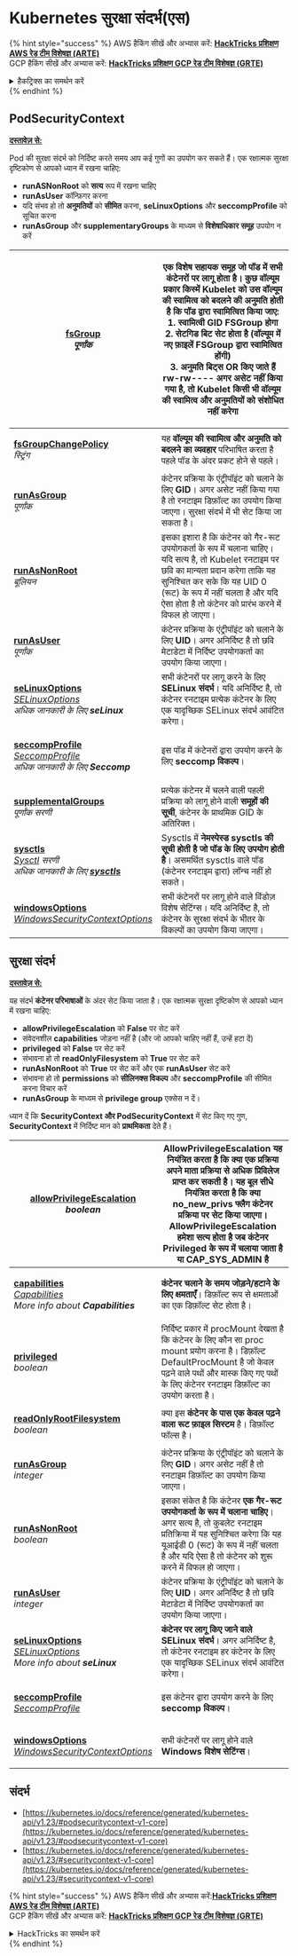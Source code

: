 # Kubernetes सुरक्षा संदर्भ(एस)

{% hint style="success" %}
AWS हैकिंग सीखें और अभ्यास करें: <img src="/.gitbook/assets/image.png" alt="" data-size="line">[**HackTricks प्रशिक्षण AWS रेड टीम विशेषज्ञ (ARTE)**](https://training.hacktricks.xyz/courses/arte)<img src="/.gitbook/assets/image.png" alt="" data-size="line">\
GCP हैकिंग सीखें और अभ्यास करें: <img src="/.gitbook/assets/image (2).png" alt="" data-size="line">[**HackTricks प्रशिक्षण GCP रेड टीम विशेषज्ञ (GRTE)**<img src="/.gitbook/assets/image (2).png" alt="" data-size="line">](https://training.hacktricks.xyz/courses/grte)

<details>

<summary>हैकट्रिक्स का समर्थन करें</summary>

* [**सदस्यता योजनाएँ**](https://github.com/sponsors/carlospolop) की जाँच करें!
* **शामिल हों** 💬 [**डिस्कॉर्ड समूह**](https://discord.gg/hRep4RUj7f) या [**टेलीग्राम समूह**](https://t.me/peass) या हमें **ट्विटर** 🐦 पर **फॉलो** करें [**@hacktricks\_live**](https://twitter.com/hacktricks\_live)**.**
* **हैकिंग ट्रिक्स साझा करें, PRs सबमिट करके** [**HackTricks**](https://github.com/carlospolop/hacktricks) और [**HackTricks Cloud**](https://github.com/carlospolop/hacktricks-cloud) github रेपो में।

</details>
{% endhint %}

## PodSecurityContext <a href="#podsecuritycontext-v1-core" id="podsecuritycontext-v1-core"></a>

[**दस्तावेज़ से:**](https://kubernetes.io/docs/reference/generated/kubernetes-api/v1.23/#podsecuritycontext-v1-core)

Pod की सुरक्षा संदर्भ को निर्दिष्ट करते समय आप कई गुणों का उपयोग कर सकते हैं। एक रक्षात्मक सुरक्षा दृष्टिकोण से आपको ध्यान में रखना चाहिए:

* **runASNonRoot** को **सत्य** रूप में रखना चाहिए
* **runAsUser** कॉन्फ़िगर करना
* यदि संभव हो तो **अनुमतियों** को **सीमित** करना, **seLinuxOptions** और **seccompProfile** को सूचित करना
* **runAsGroup** और **supplementaryGroups** के माध्यम से **विशेषाधिकार** **समूह** उपयोग न करें

| <p><a href="https://kubernetes.io/docs/reference/generated/kubernetes-api/v1.23/#podsecuritycontext-v1-core"><strong>fsGroup</strong></a><br><em>पूर्णांक</em></p>                                                                                                                                                                                                                                                 | <p>एक विशेष सहायक समूह जो <strong>पॉड में सभी कंटेनरों पर लागू होता है</strong>। कुछ वॉल्यूम प्रकार किस्में Kubelet को उस वॉल्यूम की स्वामित्व को बदलने की अनुमति होती है कि पॉड द्वारा स्वामित्वित किया जाए:<br>1. स्वामित्वी GID FSGroup होगा<br>2. सेटगिड बिट सेट होता है (वॉल्यूम में नए फ़ाइलें FSGroup द्वारा स्वामित्वित होंगी)<br>3. अनुमति बिट्स OR किए जाते हैं rw-rw---- अगर असेट नहीं किया गया है, तो Kubelet किसी भी वॉल्यूम की स्वामित्व और अनुमतियों को संशोधित नहीं करेगा</p> |
| ----------------------------------------------------------------------------------------------------------------------------------------------------------------------------------------------------------------------------------------------------------------------------------------------------------------------------------------------------------------------------------------------------------------- | ------------------------------------------------------------------------------------------------------------------------------------------------------------------------------------------------------------------------------------------------------------------------------------------------------------------------------------------------------------------------------------------------------------------------------------------------------------------------------------- |
| <p><a href="https://kubernetes.io/docs/reference/generated/kubernetes-api/v1.23/#podsecuritycontext-v1-core"><strong>fsGroupChangePolicy</strong></a><br><em>स्ट्रिंग</em></p>                                                                                                                                                                                                                                      | यह **वॉल्यूम की स्वामित्व और अनुमति को बदलने का व्यवहार** परिभाषित करता है पहले पॉड के अंदर प्रकट होने से पहले।                                                                                                                                                                                                                                                                                                                                                                         |
| <p><a href="https://kubernetes.io/docs/reference/generated/kubernetes-api/v1.23/#podsecuritycontext-v1-core"><strong>runAsGroup</strong></a><br><em>पूर्णांक</em></p>                                                                                                                                                                                                                                              | कंटेनर प्रक्रिया के एंट्रीपॉइंट को चलाने के लिए **GID**। अगर असेट नहीं किया गया है तो रनटाइम डिफ़ॉल्ट का उपयोग किया जाएगा। सुरक्षा संदर्भ में भी सेट किया जा सकता है।                                                                                                                                                                                                                                                                                                                                                        |
| <p><a href="https://kubernetes.io/docs/reference/generated/kubernetes-api/v1.23/#podsecuritycontext-v1-core"><strong>runAsNonRoot</strong></a><br><em>बूलियन</em></p>                                                                                                                                                                                                                                            | इसका इशारा है कि कंटेनर को गैर-रूट उपयोगकर्ता के रूप में चलाना चाहिए। यदि सत्य है, तो Kubelet रनटाइम पर छवि का मान्यता प्रदान करेगा ताकि यह सुनिश्चित कर सके कि यह UID 0 (रूट) के रूप में नहीं चलता है और यदि ऐसा होता है तो कंटेनर को प्रारंभ करने में विफल हो जाएगा।                                                                                                                                                                                                                                                                          |
| <p><a href="https://kubernetes.io/docs/reference/generated/kubernetes-api/v1.23/#podsecuritycontext-v1-core"><strong>runAsUser</strong></a><br><em>पूर्णांक</em></p>                                                                                                                                                                                                                                               | कंटेनर प्रक्रिया के एंट्रीपॉइंट को चलाने के लिए **UID**। अगर अनिर्दिष्ट है तो छवि मेटाडेटा में निर्दिष्ट उपयोगकर्ता का उपयोग किया जाएगा।                                                                                                                                                                                                                                                                                                                                                              |
| <p><a href="https://kubernetes.io/docs/reference/generated/kubernetes-api/v1.23/#podsecuritycontext-v1-core"><strong>seLinuxOptions</strong></a><br><a href="https://kubernetes.io/docs/reference/generated/kubernetes-api/v1.23/#selinuxoptions-v1-core"><em>SELinuxOptions</em></a><br><em>अधिक जानकारी के लिए</em> <em><strong>seLinux</strong></em></p>                                                           | सभी कंटेनरों पर लागू करने के लिए **SELinux संदर्भ**। यदि अनिर्दिष्ट है, तो कंटेनर रनटाइम प्रत्येक कंटेनर के लिए एक यादृच्छिक SELinux संदर्भ आवंटित करेगा।                                                                                                                                                                                                                                                                                                                             |
| <p><a href="https://kubernetes.io/docs/reference/generated/kubernetes-api/v1.23/#podsecuritycontext-v1-core"><strong>seccompProfile</strong></a><br><a href="https://kubernetes.io/docs/reference/generated/kubernetes-api/v1.23/#seccompprofile-v1-core"><em>SeccompProfile</em></a><br><em>अधिक जानकारी के लिए</em> <em><strong>Seccomp</strong></em></p>                                                           | इस पॉड में कंटेनरों द्वारा उपयोग करने के लिए **seccomp विकल्प**।                                                                                                                                                                                                                                                                                                                                                                                                                         |
| <p><a href="https://kubernetes.io/docs/reference/generated/kubernetes-api/v1.23/#podsecuritycontext-v1-core"><strong>supplementalGroups</strong></a><br><em>पूर्णांक सरणी</em></p>                                                                                                                                                                                                                                | प्रत्येक कंटेनर में चलने वाली पहली प्रक्रिया को लागू होने वाली **समूहों की सूची**, कंटेनर के प्राथमिक GID के अतिरिक्त।                                                                                                                                                                                                                                                                                                                                                                  |
| <p><a href="https://kubernetes.io/docs/reference/generated/kubernetes-api/v1.23/#podsecuritycontext-v1-core"><strong>sysctls</strong></a><br><a href="https://kubernetes.io/docs/reference/generated/kubernetes-api/v1.23/#sysctl-v1-core"><em>Sysctl</em></a> <em>सरणी</em><br><em>अधिक जानकारी के लिए</em> <a href="https://www.garron.me/en/go2linux/sysctl-linux.html"><em><strong>sysctls</strong></em></a></p> | Sysctls में **नेमस्पेस्ड sysctls की सूची होती है जो पॉड के लिए उपयोग होती है**। असमर्थित sysctls वाले पॉड (कंटेनर रनटाइम द्वारा) लॉन्च नहीं हो सकते।                                                                                                                                                                                                                                                                                                                                        |
| <p><a href="https://kubernetes.io/docs/reference/generated/kubernetes-api/v1.23/#podsecuritycontext-v1-core"><strong>windowsOptions</strong></a><br><a href="https://kubernetes.io/docs/reference/generated/kubernetes-api/v1.23/#windowssecuritycontextoptions-v1-core"><em>WindowsSecurityContextOptions</em></a></p>                                                                                           | सभी कंटेनरों पर लागू होने वाले विंडोज़ विशेष सेटिंग्स। यदि अनिर्दिष्ट है, तो कंटेनर के सुरक्षा संदर्भ के भीतर के विकल्पों का उपयोग किया जाएगा।                                                                                                                                                                                                                                                                                                                                               |
## सुरक्षा संदर्भ

[**दस्तावेज़ से:**](https://kubernetes.io/docs/reference/generated/kubernetes-api/v1.23/#securitycontext-v1-core)

यह संदर्भ **कंटेनर परिभाषाओं** के अंदर सेट किया जाता है। एक रक्षात्मक सुरक्षा दृष्टिकोण से आपको ध्यान में रखना चाहिए:

* **allowPrivilegeEscalation** को **False** पर सेट करें
* संवेदनशील **capabilities** जोड़ना नहीं है (और जो आपको चाहिए नहीं हैं, उन्हें हटा दें)
* **privileged** को **False** पर सेट करें
* संभावना हो तो **readOnlyFilesystem** को **True** पर सेट करें
* **runAsNonRoot** को **True** पर सेट करें और एक **runAsUser** सेट करें
* संभावना हो तो **permissions** को **सीलिनक्स विकल्प** और **seccompProfile** की सीमित करना विचार करें
* **runAsGroup** के माध्यम से **privilege group** एक्सेस न दें।

ध्यान दें कि **SecurityContext और PodSecurityContext** में सेट किए गए गुण, **SecurityContext** में निर्दिष्ट मान को **प्राथमिकता** देते हैं।

| <p><a href="https://kubernetes.io/docs/reference/generated/kubernetes-api/v1.23/#securitycontext-v1-core"><strong>allowPrivilegeEscalation</strong></a><br><em>boolean</em></p>                                                                                                                                                                      | **AllowPrivilegeEscalation** यह नियंत्रित करता है कि क्या एक प्रक्रिया अपने माता प्रक्रिया से **अधिक प्रिविलेज** प्राप्त कर सकती है। यह बूल सीधे नियंत्रित करता है कि क्या no\_new\_privs फ्लैग कंटेनर प्रक्रिया पर सेट किया जाएगा। AllowPrivilegeEscalation हमेशा सत्य होता है जब कंटेनर **Privileged** के रूप में चलाया जाता है या **CAP\_SYS\_ADMIN** है |
| ---------------------------------------------------------------------------------------------------------------------------------------------------------------------------------------------------------------------------------------------------------------------------------------------------------------------------------------------------- | ------------------------------------------------------------------------------------------------------------------------------------------------------------------------------------------------------------------------------------------------------------------------------------------------------------------------- |
| <p><a href="https://kubernetes.io/docs/reference/generated/kubernetes-api/v1.23/#securitycontext-v1-core"><strong>capabilities</strong></a><br><a href="https://kubernetes.io/docs/reference/generated/kubernetes-api/v1.23/#capabilities-v1-core"><em>Capabilities</em></a><br><em>More info about</em> <em><strong>Capabilities</strong></em></p>  | **कंटेनर चलाने के समय जोड़ने/हटाने के लिए क्षमताएँ**। डिफ़ॉल्ट रूप से क्षमताओं का एक डिफ़ॉल्ट सेट होता है।                                                                                                                                                                                                                    |
| <p><a href="https://kubernetes.io/docs/reference/generated/kubernetes-api/v1.23/#securitycontext-v1-core"><strong>privileged</strong></a><br><em>boolean</em></p>                                                                                                                                                                                    | निर्दिष्ट प्रकार में procMount देखता है कि कंटेनर के लिए कौन सा proc mount प्रयोग करना है। डिफ़ॉल्ट DefaultProcMount है जो केवल पढ़ने वाले पथों और मास्क किए गए पथों के लिए कंटेनर रनटाइम डिफ़ॉल्ट का उपयोग करता है।                                                                                                                                    |
| <p><a href="https://kubernetes.io/docs/reference/generated/kubernetes-api/v1.23/#securitycontext-v1-core"><strong>readOnlyRootFilesystem</strong></a><br><em>boolean</em></p>                                                                                                                                                                        | क्या इस **कंटेनर के पास एक केवल पढ़ने वाला रूट फ़ाइल सिस्टम** है। डिफ़ॉल्ट फॉल्स है।                                                                                                                                                                                                                                             |
| <p><a href="https://kubernetes.io/docs/reference/generated/kubernetes-api/v1.23/#securitycontext-v1-core"><strong>runAsGroup</strong></a><br><em>integer</em></p>                                                                                                                                                                                    | कंटेनर प्रक्रिया के एंट्रीपॉइंट को चलाने के लिए **GID**। अगर असेट नहीं है तो रनटाइम डिफ़ॉल्ट का उपयोग किया जाएगा।                                                                                                                                                                                                                                |
| <p><a href="https://kubernetes.io/docs/reference/generated/kubernetes-api/v1.23/#securitycontext-v1-core"><strong>runAsNonRoot</strong></a><br><em>boolean</em></p>                                                                                                                                                                                  | इसका संकेत है कि कंटेनर **एक गैर-रूट उपयोगकर्ता के रूप में चलाना चाहिए**। अगर सत्य है, तो कुबलेट रनटाइम प्रतिक्रिया में यह सुनिश्चित करेगा कि यह यूआईडी 0 (रूट) के रूप में नहीं चलता है और यदि ऐसा है तो कंटेनर को शुरू करने में विफल हो जाएगा।                                                                                                          |
| <p><a href="https://kubernetes.io/docs/reference/generated/kubernetes-api/v1.23/#securitycontext-v1-core"><strong>runAsUser</strong></a><br><em>integer</em></p>                                                                                                                                                                                     | कंटेनर प्रक्रिया के एंट्रीपॉइंट को चलाने के लिए **UID**। अगर अनिर्दिष्ट है तो छवि मेटाडेटा में निर्दिष्ट उपयोगकर्ता का उपयोग किया जाएगा।                                                                                                                                                                                                  |
| <p><a href="https://kubernetes.io/docs/reference/generated/kubernetes-api/v1.23/#securitycontext-v1-core"><strong>seLinuxOptions</strong></a><br><a href="https://kubernetes.io/docs/reference/generated/kubernetes-api/v1.23/#selinuxoptions-v1-core"><em>SELinuxOptions</em></a><br><em>More info about</em> <em><strong>seLinux</strong></em></p> | **कंटेनर पर लागू किए जाने वाले SELinux संदर्भ**। अगर अनिर्दिष्ट है, तो कंटेनर रनटाइम हर कंटेनर के लिए एक यादृच्छिक SELinux संदर्भ आवंटित करेगा।                                                                                                                                                                  |
| <p><a href="https://kubernetes.io/docs/reference/generated/kubernetes-api/v1.23/#securitycontext-v1-core"><strong>seccompProfile</strong></a><br><a href="https://kubernetes.io/docs/reference/generated/kubernetes-api/v1.23/#seccompprofile-v1-core"><em>SeccompProfile</em></a></p>                                                               | इस कंटेनर द्वारा उपयोग करने के लिए **seccomp विकल्प**।                                                                                                                                                                                                                                                                         |
| <p><a href="https://kubernetes.io/docs/reference/generated/kubernetes-api/v1.23/#securitycontext-v1-core"><strong>windowsOptions</strong></a><br><a href="https://kubernetes.io/docs/reference/generated/kubernetes-api/v1.23/#windowssecuritycontextoptions-v1-core"><em>WindowsSecurityContextOptions</em></a></p>                                 | सभी कंटेनरों पर लागू होने वाले **Windows विशेष सेटिंग्स**।                                                                                                                                                                                                                                                              |

## संदर्भ

* [https://kubernetes.io/docs/reference/generated/kubernetes-api/v1.23/#podsecuritycontext-v1-core](https://kubernetes.io/docs/reference/generated/kubernetes-api/v1.23/#podsecuritycontext-v1-core)
* [https://kubernetes.io/docs/reference/generated/kubernetes-api/v1.23/#securitycontext-v1-core](https://kubernetes.io/docs/reference/generated/kubernetes-api/v1.23/#securitycontext-v1-core)

{% hint style="success" %}
AWS हैकिंग सीखें और अभ्यास करें:<img src="/.gitbook/assets/image.png" alt="" data-size="line">[**HackTricks प्रशिक्षण AWS रेड टीम विशेषज्ञ (ARTE)**](https://training.hacktricks.xyz/courses/arte)<img src="/.gitbook/assets/image.png" alt="" data-size="line">\
GCP हैकिंग सीखें और अभ्यास करें: <img src="/.gitbook/assets/image (2).png" alt="" data-size="line">[**HackTricks प्रशिक्षण GCP रेड टीम विशेषज्ञ (GRTE)**<img src="/.gitbook/assets/image (2).png" alt="" data-size="line">](https://training.hacktricks.xyz/courses/grte)

<details>

<summary>HackTricks का समर्थन करें</summary>

* [**सदस्यता योजनाएँ**](https://github.com/sponsors/carlospolop) की जाँच करें!
* **जुड़ें** 💬 [**डिस्कॉर्ड समूह**](https://discord.gg/hRep4RUj7f) या [**टेलीग्राम समूह**](https://t.me/peass) से या हमें **ट्विटर** 🐦 [**@hacktricks\_live**](https://twitter.com/hacktricks\_live)** पर फॉलो** करें।
* **हैकिंग ट्रिक्स साझा करें** हैकट्रिक्स और हैकट्रिक्स क्लाउड गिटहब रेपो में पीआर जमा करके।

</details>
{% endhint %}
